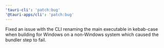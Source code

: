 ```yaml
---
'tauri-cli': 'patch:bug'
'@tauri-apps/cli': 'patch:bug'
---
```


Fixed an issue with the CLI renaming the main executable in kebab-case when building for Windows on a non-Windows system which caused the bundler step to fail.
